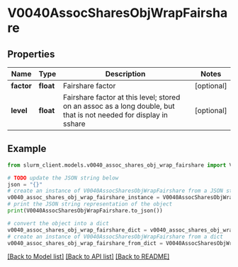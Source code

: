# V0040AssocSharesObjWrapFairshare


## Properties

Name | Type | Description | Notes
------------ | ------------- | ------------- | -------------
**factor** | **float** | Fairshare factor | [optional] 
**level** | **float** | Fairshare factor at this level; stored on an assoc as a long double, but that is not needed for display in sshare | [optional] 

## Example

```python
from slurm_client.models.v0040_assoc_shares_obj_wrap_fairshare import V0040AssocSharesObjWrapFairshare

# TODO update the JSON string below
json = "{}"
# create an instance of V0040AssocSharesObjWrapFairshare from a JSON string
v0040_assoc_shares_obj_wrap_fairshare_instance = V0040AssocSharesObjWrapFairshare.from_json(json)
# print the JSON string representation of the object
print(V0040AssocSharesObjWrapFairshare.to_json())

# convert the object into a dict
v0040_assoc_shares_obj_wrap_fairshare_dict = v0040_assoc_shares_obj_wrap_fairshare_instance.to_dict()
# create an instance of V0040AssocSharesObjWrapFairshare from a dict
v0040_assoc_shares_obj_wrap_fairshare_from_dict = V0040AssocSharesObjWrapFairshare.from_dict(v0040_assoc_shares_obj_wrap_fairshare_dict)
```
[[Back to Model list]](../README.md#documentation-for-models) [[Back to API list]](../README.md#documentation-for-api-endpoints) [[Back to README]](../README.md)


